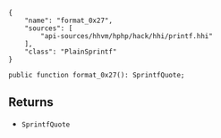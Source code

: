 ``` yamlmeta
{
    "name": "format_0x27",
    "sources": [
        "api-sources/hhvm/hphp/hack/hhi/printf.hhi"
    ],
    "class": "PlainSprintf"
}
```




``` Hack
public function format_0x27(): SprintfQuote;
```




## Returns




+ ` SprintfQuote `
<!-- HHAPIDOC -->
